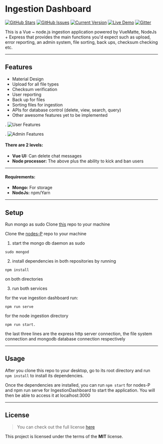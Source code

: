 Ingestion Dashboard
============
[![GitHub Stars](https://img.shields.io/github/stars/IgorAntun/node-chat.svg)](https://github.com/IgorAntun/node-chat/stargazers) [![GitHub Issues](https://img.shields.io/github/issues/IgorAntun/node-chat.svg)](https://github.com/IgorAntun/node-chat/issues) [![Current Version](https://img.shields.io/badge/version-1.0.7-green.svg)](https://github.com/IgorAntun/node-chat) [![Live Demo](https://img.shields.io/badge/demo-online-green.svg)](https://igorantun.com/chat) [![Gitter](https://badges.gitter.im/Join%20Chat.svg)](https://gitter.im/IgorAntun/node-chat?utm_source=badge&utm_medium=badge&utm_campaign=pr-badge)

This is a  Vue ~ node.js  ingestion application powered by VueMatte, NodeJs + Express that provides the main functions you'd expect such as upload, error reporting, an admin system, file sorting, back ups, checksum checking etc.

---

## Features
- Material Design
- Upload for all file types
- Checksum verification
- User reporting
- Back up for files
- Sorting files for ingestion
- APIs for database control (delete, view, search, query)
- Other awesome features yet to be implemented

.
![User Features](/src/s1.jpg)

.
![Admin Features](https://imgur.com/9uo6s3z)


#### There are 2 levels:
- **Vue UI:** Can delete chat messages
- **Node processor:** The above plus the ability to kick and ban users

---

#### Requirements:
- **Mongo:** For storage
- **NodeJs:** npm/Yarn

---

## Setup

Run mongo as sudo
Clone [this](https://git.jetbrains.space/blueray/NodeJS-ingestion.git) repo to your machine

Clone the [nodes-P](https://git.jetbrains.space/blueray/NodeJS-ingestion.git) repo to your machine

1. start the mongo db daemon as sudo

```
sudo mongod
```

2. install dependencies in both repositories by running

```
npm install
```

on both directories

3. run both services

for the vue ingestion dashboard run: 
```
npm run serve
```

for the node ingestion directory

```
npm run start.
```

the last three lines are the express http server connection, the file system connection and mongodb database connection respectively

---

## Usage
After you clone this repo to your desktop, go to its root directory and run `npm install` to install its dependencies.

Once the dependencies are installed, you can run  `npm start` for nodes-P and npm run serve for IngestionDashboard to start the application. You will then be able to access it at localhost:3000

---

## License
>You can check out the full license [here]()

This project is licensed under the terms of the **MIT** license.

